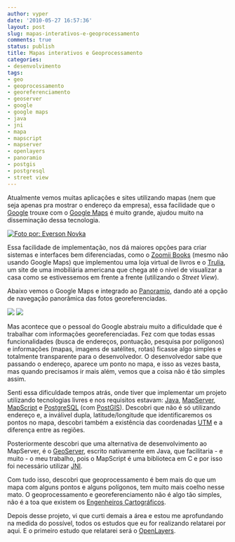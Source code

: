 ```yaml
---
author: vyper
date: '2010-05-27 16:57:36'
layout: post
slug: mapas-interativos-e-geoprocessamento
comments: true
status: publish
title: Mapas interativos e Geoprocessamento
categories:
- desenvolvimento
tags:
- geo
- geoprocessamento
- georeferenciamento
- geoserver
- google
- google maps
- java
- jni
- mapa
- mapscript
- mapserver
- openlayers
- panoramio
- postgis
- postgresql
- street view
---
```


Atualmente vemos muitas aplicações e sites utilizando mapas (nem que seja
apenas pra mostrar o endereço da empresa), essa facilidade que o
[Google](http://www.google.com.br) trouxe com o [Google Maps](http://www.google.com.br/maps) é muito grande, ajudou muito na
disseminação dessa tecnologia.

[![](http://assets.mcorp.com.br/wp-content/uploads/2010/05/pico-parana-300x201.jpg "Foto por: Everson Novka")](http://assets.mcorp.com.br/wp-content/uploads/2010/05/pico-parana.jpg)

Essa facilidade de implementação, nos dá maiores opções para criar sistemas e
interfaces bem diferenciadas, como o [Zoomii Books](http://zoomii.com) (mesmo
não usando Google Maps) que implementou uma loja virtual de livros e o
[Trulia](http://www.trulia.com/), um site de uma imobiliária americana que
chega até o nível de visualizar a casa como se estivessemos em frente a frente
(utilizando o _Street View_).

Abaixo vemos o Google Maps e integrado ao
[Panoramio](http://www.panoramio.com/), dando até a opção de navegação
panorâmica das fotos georeferenciadas.

[![](http://assets.mcorp.com.br/wp-content/uploads/2010/05/pico-parana-google-maps-150x150.png)](http://www.google.com.br/maps?ll=-25.255525,-48.845794&spn=0.027751,0.054846&t=h&z=15&iwloc=lyrftr:com.panoramio.all,3787114327184159595,-25.255525,-48.845773&lci=com.panoramio.all) [![](http://assets.mcorp.com.br/wp-content/uploads/2010/05/pico-parana-vista-panoramica-150x150.png)](http://www.google.com.br/maps?ll=-25.255525,-48.85397&spn=0,0.054846&t=h&z=15&lci=com.panoramio.all&layer=c&cbll=-25.255525,-48.845794&cbp=12,0,,0,5&photoid=po-18636660)

Mas acontece que o pessoal do Google abstraiu muito a dificuldade que é
trabalhar com informações georeferenciadas. Fez com que todas essas
funcionalidades (busca de endereços, pontuação, pesquisa por polígonos) e
informações (mapas, imagens de satélites, rotas) ficasse algo simples e
totalmente transparente para o desenvolvedor. O desenvolvedor sabe que
passando o endereço, aparece um ponto no mapa, e isso as vezes basta, mas
quando precisamos ir mais além, vemos que a coisa não é tão simples assim.

Senti essa dificuldade tempos atrás, onde tiver que implementar um projeto
utilizando tecnologias livres e nos requisitos estavam:
[Java](http://java.sun.com), [MapServer](http://www.mapserver.org),
[MapScript](http://www.mapserver.org/mapscript/) e
[PostgreSQL](http://www.postgresql.org) (com
[PostGIS](http://postgis.refractions.net)). Descobri que não é só utilizando
endereço e, a inválivel dupla, latitude/longitude que identificaremos os
pontos no mapa, descobri também a existência das coordenadas
[UTM](http://pt.wikipedia.org/wiki/Universal_Transversa_de_Mercator) e a
diferença entre as regiões.

Posteriormente descobri que uma alternativa de desenvolvimento ao MapServer, é
o [GeoServer](http://geoserver.org/), escrito nativamente em Java, que
facilitaria - e muito - o meu trabalho, pois o MapScript é uma biblioteca em C
e por isso foi necessário utilizar [JNI](http://pt.wikipedia.org/wiki/JNI).

Com tudo isso, descobri que geoprocessamento é bem mais do que um mapa com
alguns pontos e alguns polígonos, tem muito mais coelho nesse mato. O
geoprocessamento e georeferenciamento não é algo tão simples, não é a toa que
existem os [Engenheiros Cartográficos](http://pt.wikipedia.org/wiki/Engenharia_geogr%C3%A1fica).

Depois desse projeto, vi que curti demais a área e estou me aprofundando na
medida do possível, todos os estudos que eu for realizando relatarei por aqui.
E o primeiro estudo que relatarei será o
[OpenLayers](http://www.openlayers.org).

